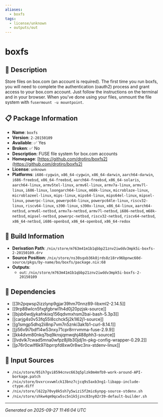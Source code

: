 ```yaml
---
aliases:
  - boxfs
tags:
  - license/unknown
  - outputs/out
---
```


# boxfs

## 📝 Description

Store files on box.com (an account is required). The first time you run
boxfs, you will need to complete the authentication (oauth2) process and
grant access to your box.com account. Just follow the instructions on
the terminal and in your browser. When you've done using your files,
unmount the file system with `fusermount -u mountpoint`.


## 📋 Package Information

- **Name**: `boxfs`
- **Version**: `2-20150109`
- **Available**: ✅ Yes
- **Broken**: ✅ No
- **Description**: FUSE file system for box.com accounts
- **Homepage**: [https://github.com/drotiro/boxfs2](https://github.com/drotiro/boxfs2)
- **License**: `unknown`
- **Platforms**: `i686-cygwin`, `x86_64-cygwin`, `x86_64-darwin`, `aarch64-darwin`, `i686-freebsd`, `x86_64-freebsd`, `aarch64-freebsd`, `x86_64-solaris`, `aarch64-linux`, `armv5tel-linux`, `armv6l-linux`, `armv7a-linux`, `armv7l-linux`, `i686-linux`, `loongarch64-linux`, `m68k-linux`, `microblaze-linux`, `microblazeel-linux`, `mips-linux`, `mips64-linux`, `mips64el-linux`, `mipsel-linux`, `powerpc-linux`, `powerpc64-linux`, `powerpc64le-linux`, `riscv32-linux`, `riscv64-linux`, `s390-linux`, `s390x-linux`, `x86_64-linux`, `aarch64-netbsd`, `armv6l-netbsd`, `armv7a-netbsd`, `armv7l-netbsd`, `i686-netbsd`, `m68k-netbsd`, `mipsel-netbsd`, `powerpc-netbsd`, `riscv32-netbsd`, `riscv64-netbsd`, `x86_64-netbsd`, `i686-openbsd`, `x86_64-openbsd`, `x86_64-redox`

## 🔧 Build Information

- **Derivation Path**: `/nix/store/m763m41m1b1qbbp21znv2iwddv3mpk5i-boxfs-2-20150109.drv`
- **Source Position**: `/nix/store/ns30sqxb36k8jrds8z18rv96bpnwc60d-source/pkgs/by-name/bo/boxfs/package.nix:68`
- **Outputs**:
  - `out`:  `/nix/store/m763m41m1b1qbbp21znv2iwddv3mpk5i-boxfs-2-20150109`

## 🔗 Dependencies

- [[3h2pqwsp2izzlynp9gjar39hm70nnz89-libxml2-2.14.5]]
- [[9rp88wlcn5fxgfgbrwl1h4d0j20pzjsk-source]]
- [[bjsb6wdjykafnkixq156qdvmxhsm2bai-bash-5.3p3]]
- [[carjg4s0v53fq55l8cchck5j2k1l62j1-source]]
- [[g1smgp5dhq2ii8np7vm7n5znki3ak1b1-curl-8.14.1]]
- [[ji56v9i7bdf14w53nxy71cpr8rrrvmma-fuse-2.9.9]]
- [[kk4dvm80nkq7bq9knsjqmwqhj488phh3-source]]
- [[lvdvlk7cwad5mna0wfpz8jllb30jdj1n-pkg-config-wrapper-0.29.2]]
- [[p76r0cwlf6k97ibprrpfd8xw0r8wc3nx-stdenv-linux]]

## 📁 Input Sources

- `/nix/store/95ih7gvi8594cnvc663q5plzk0m4mfb9-work-around-API-borkage.patch`
- `/nix/store/bvxrcxvwmlck13bnz7cjcq9s5axb3ng1-libapp-include-ctype.diff`
- `/nix/store/l622p70vy8k5sh7y5wizi5f2mic6ynpg-source-stdenv.sh`
- `/nix/store/shkw4qm9qcw5sc5n1k5jznc83ny02r39-default-builder.sh`

---
*Generated on 2025-09-27 11:46:04 UTC*
